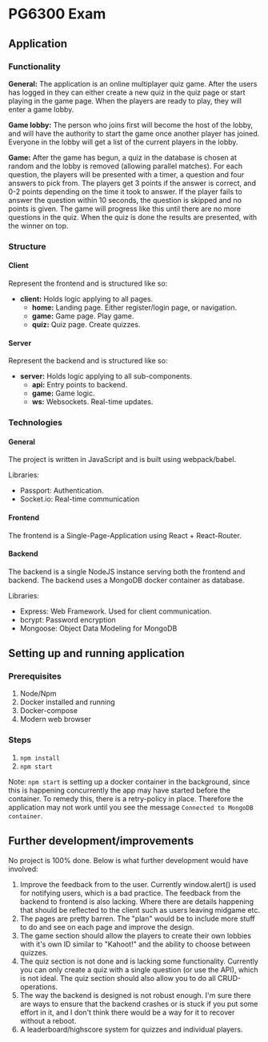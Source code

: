 # PG6300 Exam

## Application

### Functionality

**General:**
The application is an online multiplayer quiz game. After the users has logged in they can either create a new quiz in the quiz page or start playing in the game page. When the players are ready to play, they will enter a game lobby.

**Game lobby:**
The person who joins first will become the host of the lobby, and will have the authority to start the game once another player has joined. Everyone in the lobby will get a list of the current players in the lobby.

**Game:**
After the game has begun, a quiz in the database is chosen at random and the lobby is removed (allowing parallel matches). For each question, the players will be presented with a timer, a question and four answers to pick from. The players get 3 points if the answer is correct, and 0-2 points depending on the time it took to answer. If the player fails to answer the question within 10 seconds, the question is skipped and no points is given. The game will progress like this until there are no more questions in the quiz. When the quiz is done the results are presented, with the winner on top.

### Structure

#### Client

Represent the frontend and is structured like so:

- **client:** Holds logic applying to all pages.
  - **home:** Landing page. Either register/login page, or navigation.
  - **game:** Game page. Play game.
  - **quiz:** Quiz page. Create quizzes.

#### Server

Represent the backend and is structured like so:

- **server:** Holds logic applying to all sub-components.
  - **api:** Entry points to backend.
  - **game:** Game logic.
  - **ws:** Websockets. Real-time updates.

### Technologies

#### General

The project is written in JavaScript and is built using webpack/babel.

Libraries:

- Passport: Authentication.
- Socket.io: Real-time communication

#### Frontend

The frontend is a Single-Page-Application using React + React-Router.

#### Backend

The backend is a single NodeJS instance serving both the frontend and backend. The backend uses a MongoDB docker container as database.

Libraries:

- Express: Web Framework. Used for client communication.
- bcrypt: Password encryption
- Mongoose: Object Data Modeling for MongoDB

## Setting up and running application

### Prerequisites

1. Node/Npm
2. Docker installed and running
3. Docker-compose
4. Modern web browser

### Steps

1. `npm install`
2. `npm start`

Note: `npm start` is setting up a docker container in the background, since this is happening concurrently the app may have started before the container. To remedy this, there is a retry-policy in place. Therefore the application may not work until you see the message `Connected to MongoDB container`.

## Further development/improvements

No project is 100% done. Below is what further development would have involved:

1. Improve the feedback from to the user. Currently window.alert() is used for notifying users, which is a bad practice. The feedback from the backend to frontend is also lacking. Where there are details happening that should be reflected to the client such as users leaving midgame etc.
2. The pages are pretty barren. The "plan" would be to include more stuff to do and see on each page and improve the design.
3. The game section should allow the players to create their own lobbies with it's own ID similar to "Kahoot!" and the ability to choose between quizzes.
4. The quiz section is not done and is lacking some functionality. Currently you can only create a quiz with a single question (or use the API), which is not ideal. The quiz section should also allow you to do all CRUD-operations.
5. The way the backend is designed is not robust enough. I'm sure there are ways to ensure that the backend crashes or is stuck if you put some effort in it, and I don't think there would be a way for it to recover without a reboot.
6. A leaderboard/highscore system for quizzes and individual players.
